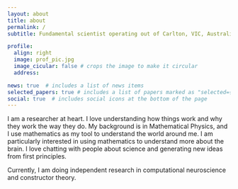 ```yaml
---
layout: about
title: about
permalink: /
subtitle: Fundamental scientist operating out of Carlton, VIC, Australia. Email me if you wanna chat!

profile:
  align: right
  image: prof_pic.jpg
  image_cicular: false # crops the image to make it circular
  address:

news: true  # includes a list of news items
selected_papers: true # includes a list of papers marked as "selected={true}"
social: true  # includes social icons at the bottom of the page
---
```

I am a researcher at heart. I love understanding how things work and why they work the way they do. My background is in Mathematical Physics, and I use mathematics as my tool to understand the world around me. I am particularly interested in using mathematics to understand more about the brain. I love chatting with people about science and generating new ideas from first principles.

Currently, I am doing independent research in computational neuroscience and constructor theory.